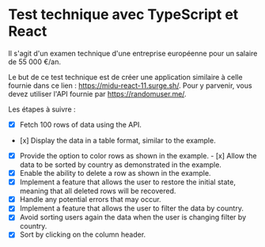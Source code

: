 # Test technique avec TypeScript et React

Il s'agit d'un examen technique d'une entreprise européenne pour un salaire de 55 000 €/an.

Le but de ce test technique est de créer une application similaire à celle fournie dans ce lien : https://midu-react-11.surge.sh/. Pour y parvenir, vous devez utiliser l'API fournie par https://randomuser.me/.

Les étapes à suivre :

- [x] Fetch 100 rows of data using the API.
- [x] Display the data in a table format, similar to the example.
- [x] Provide the option to color rows as shown in the example.
      - [x] Allow the data to be sorted by country as demonstrated in the example.
- [x] Enable the ability to delete a row as shown in the example.
- [x] Implement a feature that allows the user to restore the initial state, meaning that all deleted rows will be recovered.
- [x] Handle any potential errors that may occur.
- [x] Implement a feature that allows the user to filter the data by country.
- [x] Avoid sorting users again the data when the user is changing filter by country.
- [x] Sort by clicking on the column header.
